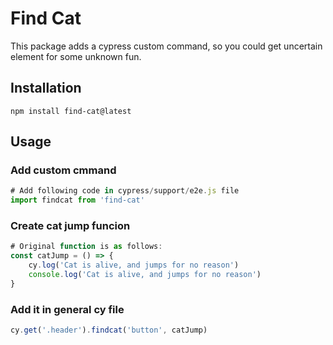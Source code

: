 # Find Cat
This package adds a cypress custom command, so you could get uncertain element for some unknown fun.

## Installation
```shell
npm install find-cat@latest
```

## Usage
### Add custom cmmand
```js
# Add following code in cypress/support/e2e.js file
import findcat from 'find-cat'
```
### Create cat jump funcion
```js
# Original function is as follows:
const catJump = () => {
    cy.log('Cat is alive, and jumps for no reason')
    console.log('Cat is alive, and jumps for no reason')
}
```
### Add it in general cy file
```js
cy.get('.header').findcat('button', catJump)
```